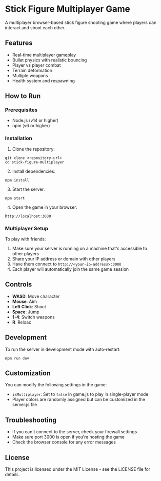 # Stick Figure Multiplayer Game

A multiplayer browser-based stick figure shooting game where players can interact and shoot each other.

## Features

- Real-time multiplayer gameplay
- Bullet physics with realistic bouncing
- Player vs player combat
- Terrain deformation
- Multiple weapons
- Health system and respawning

## How to Run

### Prerequisites

- Node.js (v14 or higher)
- npm (v6 or higher)

### Installation

1. Clone the repository:
```
git clone <repository-url>
cd stick-figure-multiplayer
```

2. Install dependencies:
```
npm install
```

3. Start the server:
```
npm start
```

4. Open the game in your browser:
```
http://localhost:3000
```

### Multiplayer Setup

To play with friends:

1. Make sure your server is running on a machine that's accessible to other players
2. Share your IP address or domain with other players
3. Have them connect to `http://<your-ip-address>:3000`
4. Each player will automatically join the same game session

## Controls

- **WASD**: Move character
- **Mouse**: Aim
- **Left Click**: Shoot
- **Space**: Jump
- **1-4**: Switch weapons
- **R**: Reload

## Development

To run the server in development mode with auto-restart:

```
npm run dev
```

## Customization

You can modify the following settings in the game:

- `isMultiplayer`: Set to `false` in game.js to play in single-player mode
- Player colors are randomly assigned but can be customized in the server.js file

## Troubleshooting

- If you can't connect to the server, check your firewall settings
- Make sure port 3000 is open if you're hosting the game
- Check the browser console for any error messages

## License

This project is licensed under the MIT License - see the LICENSE file for details.
